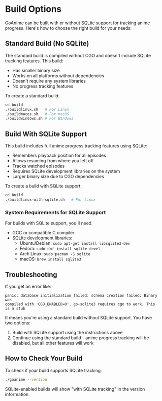 # Build Options

GoAnime can be built with or without SQLite support for tracking anime progress.
Here's how to choose the right build for your needs:

## Standard Build (No SQLite)

The standard build is compiled without CGO and doesn't include SQLite tracking
features. This build:

- Has smaller binary size
- Works on all platforms without dependencies
- Doesn't require any system libraries
- No progress tracking features

To create a standard build:

```bash
cd build
./buildlinux.sh   # For Linux
./buildmacos.sh   # For macOS
./buildwindows.sh # For Windows
```

## Build With SQLite Support

This build includes full anime progress tracking features using SQLite:

- Remembers playback position for all episodes
- Allows resuming from where you left off
- Tracks watched episodes
- Requires SQLite development libraries on the system
- Larger binary size due to CGO dependencies

To create a build with SQLite support:

```bash
cd build
./buildlinux-with-sqlite.sh   # For Linux
```

### System Requirements for SQLite Support

For builds with SQLite support, you'll need:

- GCC or compatible C compiler
- SQLite development libraries:
  - Ubuntu/Debian: `sudo apt-get install libsqlite3-dev`
  - Fedora: `sudo dnf install sqlite-devel`
  - Arch Linux: `sudo pacman -S sqlite`
  - macOS: `brew install sqlite3`

## Troubleshooting

If you get an error like:

```text
panic: database initialization failed: schema creation failed: Binary was 
compiled with 'CGO_ENABLED=0', go-sqlite3 requires cgo to work. This is a stub
```

It means you're using a standard build without SQLite support. You have two options:

1. Build with SQLite support using the instructions above
2. Continue using the standard build - anime progress tracking will be disabled,
   but all other features will work

## How to Check Your Build

To check if your build supports SQLite tracking:

```bash
./goanime --version
```

SQLite-enabled builds will show "with SQLite tracking" in the version information.
